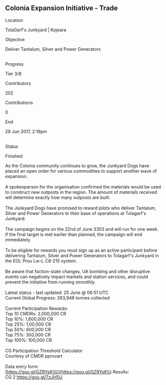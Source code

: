 ## Colonia Expansion Initiative - Trade

Location

TolaGarf\'s Junkyard \| Kojeara

Objective

Deliver Tantalum, Silver and Power Generators

\
Progress

Tier 3/8

Contributors

202

Contributions

0

End

29 Jun 2017, 2:19pm

\
Status

Finished

As the Colonia community continues to grow, the Junkyard Dogs have
placed an open order for various commodities to support another wave of
expansion.\
\
A spokesperson for the organisation confirmed the materials would be
used to construct new outposts in the region. The amount of materials
received will determine exactly how many outposts are built.\
\
The Junkyard Dogs have promised to reward pilots who deliver Tantalum,
Silver and Power Generators to their base of operations at Tolagarf\'s
Junkyard.\
\
The campaign begins on the 22nd of June 3303 and will run for one week.
If the final target is met earlier than planned, the campaign will end
immediately.\
\
To be eligible for rewards you must sign up as an active participant
before delivering Tantalum, Silver and Power Generators to Tolagarf\'s
Junkyard in the EOL Prou Lw-L C8-215 system.\
\
Be aware that faction-state changes, UA bombing and other disruptive
events can negatively impact markets and station services, and could
prevent the initiative from running smoothly.\
\
Latest status - last updated: 25 June @ 06:51 UTC\
Current Global Progress: 263,948 tonnes collected\
\
Current Participation Rewards:\
Top 10 CMDRs: 2,000,000 CR\
Top 10%: 1,600,000 CR\
Top 25%: 1,00,000 CR\
Top 50%: 600,000 CR\
Top 75%: 300,000 CR\
Top 100%: 100,000 CR\
\
CG Participation Threshold Calculator\
Courtesy of CMDR pprovart\
\
Data entry form:\
[https://goo.gl/GZRYsK\\\\](https://goo.gl/GZRYsK\\) Results:\
CG 2 <https://goo.gl/7zJH5U>
